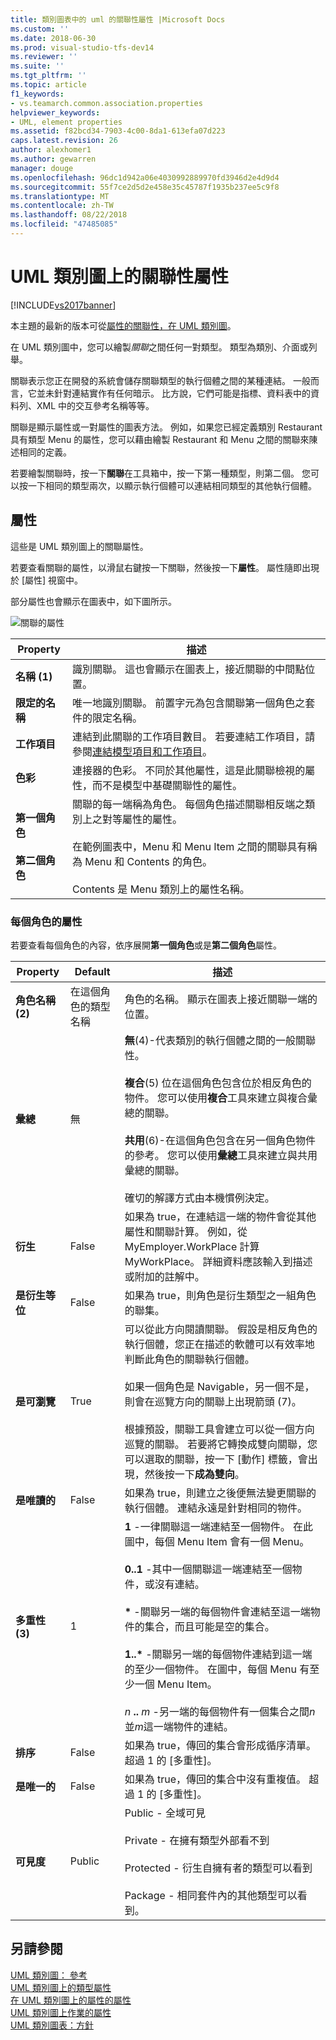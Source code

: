 ```yaml
---
title: 類別圖表中的 uml 的關聯性屬性 |Microsoft Docs
ms.custom: ''
ms.date: 2018-06-30
ms.prod: visual-studio-tfs-dev14
ms.reviewer: ''
ms.suite: ''
ms.tgt_pltfrm: ''
ms.topic: article
f1_keywords:
- vs.teamarch.common.association.properties
helpviewer_keywords:
- UML, element properties
ms.assetid: f82bcd34-7903-4c00-8da1-613efa07d223
caps.latest.revision: 26
author: alexhomer1
ms.author: gewarren
manager: douge
ms.openlocfilehash: 96dc1d942a06e4030992889970fd3946d2e4d9d4
ms.sourcegitcommit: 55f7ce2d5d2e458e35c45787f1935b237ee5c9f8
ms.translationtype: MT
ms.contentlocale: zh-TW
ms.lasthandoff: 08/22/2018
ms.locfileid: "47485085"
---
```

# <a name="properties-of-associations-on-uml-class-diagrams"></a>UML 類別圖上的關聯性屬性
[!INCLUDE[vs2017banner](../includes/vs2017banner.md)]

本主題的最新的版本可從[屬性的關聯性，在 UML 類別圖](https://docs.microsoft.com/visualstudio/modeling/properties-of-associations-on-uml-class-diagrams)。  
  
在 UML 類別圖中，您可以繪製*關聯*之間任何一對類型。 類型為類別、介面或列舉。  
  
 關聯表示您正在開發的系統會儲存關聯類型的執行個體之間的某種連結。 一般而言，它並未針對連結實作有任何暗示。 比方說，它們可能是指標、資料表中的資料列、XML 中的交互參考名稱等等。  
  
 關聯是顯示屬性或一對屬性的圖表方法。 例如，如果您已經定義類別 Restaurant 具有類型 Menu 的屬性，您可以藉由繪製 Restaurant 和 Menu 之間的關聯來陳述相同的定義。  
  
 若要繪製關聯時，按一下**關聯**在工具箱中，按一下第一種類型，則第二個。 您可以按一下相同的類型兩次，以顯示執行個體可以連結相同類型的其他執行個體。  
  
## <a name="properties"></a>屬性  
 這些是 UML 類別圖上的關聯屬性。  
  
 若要查看關聯的屬性，以滑鼠右鍵按一下關聯，然後按一下**屬性**。 屬性隨即出現於 [屬性] 視窗中。  
  
 部分屬性也會顯示在圖表中，如下圖所示。  
  
 ![關聯的屬性](../modeling/media/uml-classprop.png "UML_ClassProp")  
  
|**Property**|描述|  
|------------------|-----------------|  
|**名稱 (1)**|識別關聯。 這也會顯示在圖表上，接近關聯的中間點位置。|  
|**限定的名稱**|唯一地識別關聯。 前置字元為包含關聯第一個角色之套件的限定名稱。|  
|**工作項目**|連結到此關聯的工作項目數目。 若要連結工作項目，請參閱[連結模型項目和工作項目](../modeling/link-model-elements-and-work-items.md)。|  
|**色彩**|連接器的色彩。 不同於其他屬性，這是此關聯檢視的屬性，而不是模型中基礎關聯性的屬性。|  
|**第一個角色**<br /><br /> **第二個角色**|關聯的每一端稱為角色。 每個角色描述關聯相反端之類別上之對等屬性的屬性。<br /><br /> 在範例圖表中，Menu 和 Menu Item 之間的關聯具有稱為 Menu 和 Contents 的角色。<br /><br /> Contents 是 Menu 類別上的屬性名稱。|  
  
### <a name="properties-of-each-role"></a>每個角色的屬性  
 若要查看每個角色的內容，依序展開**第一個角色**或是**第二個角色**屬性。  
  
|**Property**|**Default**|描述|  
|------------------|-----------------|-----------------|  
|**角色名稱 (2)**|在這個角色的類型名稱|角色的名稱。 顯示在圖表上接近關聯一端的位置。|  
|**彙總**|無|**無**(4)-代表類別的執行個體之間的一般關聯性。<br /><br /> **複合**(5) 位在這個角色包含位於相反角色的物件。 您可以使用**複合**工具來建立與複合彙總的關聯。<br /><br /> **共用**(6)-在這個角色包含在另一個角色物件的參考。 您可以使用**彙總**工具來建立與共用彙總的關聯。<br /><br /> 確切的解譯方式由本機慣例決定。|  
|**衍生**|False|如果為 true，在連結這一端的物件會從其他屬性和關聯計算。 例如，從 MyEmployer.WorkPlace 計算 MyWorkPlace。 詳細資料應該輸入到描述或附加的註解中。|  
|**是衍生等位**|False|如果為 true，則角色是衍生類型之一組角色的聯集。|  
|**是可瀏覽**|True|可以從此方向閱讀關聯。 假設是相反角色的執行個體，您正在描述的軟體可以有效率地判斷此角色的關聯執行個體。<br /><br /> 如果一個角色是 Navigable，另一個不是，則會在巡覽方向的關聯上出現箭頭 (7)。<br /><br /> 根據預設，關聯工具會建立可以從一個方向巡覽的關聯。 若要將它轉換成雙向關聯，您可以選取的關聯，按一下 [動作] 標籤，會出現，然後按一下**成為雙向**。|  
|**是唯讀的**|False|如果為 true，則建立之後便無法變更關聯的執行個體。 連結永遠是針對相同的物件。|  
|**多重性 (3)**|1|**1** -一律關聯這一端連結至一個物件。 在此圖中，每個 Menu Item 會有一個 Menu。<br /><br /> **0..1** -其中一個關聯這一端連結至一個物件，或沒有連結。<br /><br /> **\*** -關聯另一端的每個物件會連結至這一端物件的集合，而且可能是空的集合。<br /><br /> **1..\***  -關聯另一端的每個物件連結到這一端的至少一個物件。 在圖中，每個 Menu 有至少一個 Menu Item。<br /><br /> *n* **..** *m* -另一端的每個物件有一個集合之間*n*並*m*這一端物件的連結。|  
|**排序**|False|如果為 true，傳回的集合會形成循序清單。 超過 1 的 [多重性]。|  
|**是唯一的**|False|如果為 true，傳回的集合中沒有重複值。 超過 1 的 [多重性]。|  
|**可見度**|Public|Public - 全域可見<br /><br /> Private - 在擁有類型外部看不到<br /><br /> Protected - 衍生自擁有者的類型可以看到<br /><br /> Package - 相同套件內的其他類型可以看到。|  
  
## <a name="see-also"></a>另請參閱  
 [UML 類別圖： 參考](../modeling/uml-class-diagrams-reference.md)   
 [UML 類別圖上的類型屬性](../modeling/properties-of-types-on-uml-class-diagrams.md)   
 [在 UML 類別圖上的屬性的屬性](../modeling/properties-of-attributes-on-uml-class-diagrams.md)   
 [UML 類別圖上作業的屬性](../modeling/properties-of-operations-on-uml-class-diagrams.md)   
 [UML 類別圖表：方針](../modeling/uml-class-diagrams-guidelines.md)



